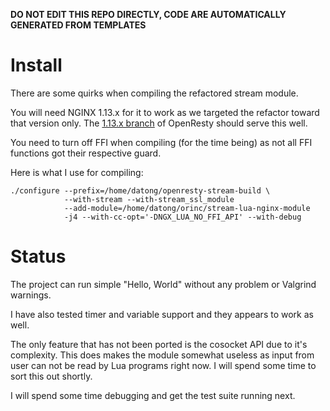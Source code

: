 **DO NOT EDIT THIS REPO DIRECTLY, CODE ARE AUTOMATICALLY GENERATED FROM TEMPLATES**

# Install

There are some quirks when compiling the refactored stream module.

You will need NGINX 1.13.x for it to work as we targeted the refactor toward
that version only. The [1.13.x branch](https://github.com/openresty/openresty/tree/1.13.x)
of OpenResty should serve this well.

You need to turn off FFI when compiling (for the time being) as not all FFI functions got
their respective guard.

Here is what I use for compiling:

```shell
./configure --prefix=/home/datong/openresty-stream-build \
            --with-stream --with-stream_ssl_module
            --add-module=/home/datong/orinc/stream-lua-nginx-module
            -j4 --with-cc-opt='-DNGX_LUA_NO_FFI_API' --with-debug
```

# Status
The project can run simple "Hello, World" without any problem or Valgrind warnings.

I have also tested timer and variable support and they appears to work as well.

The only feature that has not been ported is the cosocket API due to it's
complexity. This does makes the module somewhat useless as input from user can not be read by
Lua programs right now. I will spend some time to sort this out shortly.

I will spend some time debugging and get the test suite running next.
